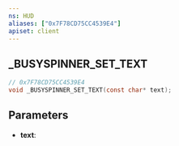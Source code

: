 ```yaml
---
ns: HUD
aliases: ["0x7F78CD75CC4539E4"]
apiset: client
---
```

## _BUSYSPINNER_SET_TEXT

```c
// 0x7F78CD75CC4539E4
void _BUSYSPINNER_SET_TEXT(const char* text);
```


## Parameters
* **text**:



